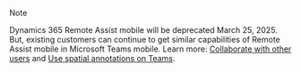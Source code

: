 > [!NOTE]
> Dynamics 365 Remote Assist mobile will be deprecated March 25, 2025. But, existing customers can continue to get similar capabilities of Remote Assist mobile in Microsoft Teams mobile. Learn more: [Collaborate with other users](../remote-assist/teams-mobile-all.md) and [Use spatial annotations on Teams](../remote-assist/teams-mobile-annotate.md).